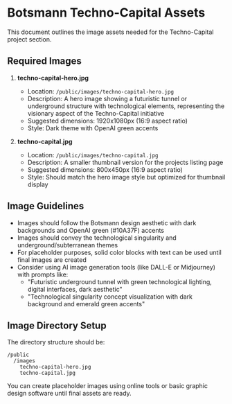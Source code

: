# Botsmann Techno-Capital Assets

This document outlines the image assets needed for the Techno-Capital project section.

## Required Images

1. **techno-capital-hero.jpg**

   - Location: `/public/images/techno-capital-hero.jpg`
   - Description: A hero image showing a futuristic tunnel or underground structure with technological elements, representing the visionary aspect of the Techno-Capital initiative
   - Suggested dimensions: 1920x1080px (16:9 aspect ratio)
   - Style: Dark theme with OpenAI green accents

2. **techno-capital.jpg**
   - Location: `/public/images/techno-capital.jpg`
   - Description: A smaller thumbnail version for the projects listing page
   - Suggested dimensions: 800x450px (16:9 aspect ratio)
   - Style: Should match the hero image style but optimized for thumbnail display

## Image Guidelines

- Images should follow the Botsmann design aesthetic with dark backgrounds and OpenAI green (#10A37F) accents
- Images should convey the technological singularity and underground/subterranean themes
- For placeholder purposes, solid color blocks with text can be used until final images are created
- Consider using AI image generation tools (like DALL-E or Midjourney) with prompts like:
  - "Futuristic underground tunnel with green technological lighting, digital interfaces, dark aesthetic"
  - "Technological singularity concept visualization with dark background and emerald green accents"

## Image Directory Setup

The directory structure should be:

```
/public
  /images
    techno-capital-hero.jpg
    techno-capital.jpg
```

You can create placeholder images using online tools or basic graphic design software until final assets are ready.
